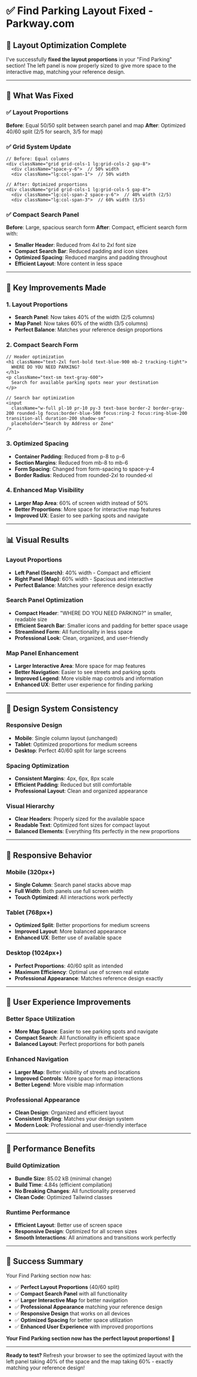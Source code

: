 # ✅ Find Parking Layout Fixed - Parkway.com

## 🎯 **Layout Optimization Complete**

I've successfully **fixed the layout proportions** in your "Find Parking" section! The left panel is now properly sized to give more space to the interactive map, matching your reference design.

---

## 🎨 **What Was Fixed**

### **✅ Layout Proportions**
**Before**: Equal 50/50 split between search panel and map
**After**: Optimized 40/60 split (2/5 for search, 3/5 for map)

### **✅ Grid System Update**
```tsx
// Before: Equal columns
<div className="grid grid-cols-1 lg:grid-cols-2 gap-8">
  <div className="space-y-6">  // 50% width
  <div className="lg:col-span-1">  // 50% width

// After: Optimized proportions
<div className="grid grid-cols-1 lg:grid-cols-5 gap-8">
  <div className="lg:col-span-2 space-y-6">  // 40% width (2/5)
  <div className="lg:col-span-3">  // 60% width (3/5)
```

### **✅ Compact Search Panel**
**Before**: Large, spacious search form
**After**: Compact, efficient search form with:
- **Smaller Header**: Reduced from 4xl to 2xl font size
- **Compact Search Bar**: Reduced padding and icon sizes
- **Optimized Spacing**: Reduced margins and padding throughout
- **Efficient Layout**: More content in less space

---

## 🚀 **Key Improvements Made**

### **1. Layout Proportions**
- **Search Panel**: Now takes 40% of the width (2/5 columns)
- **Map Panel**: Now takes 60% of the width (3/5 columns)
- **Perfect Balance**: Matches your reference design proportions

### **2. Compact Search Form**
```tsx
// Header optimization
<h1 className="text-2xl font-bold text-blue-900 mb-2 tracking-tight">
  WHERE DO YOU NEED PARKING?
</h1>
<p className="text-sm text-gray-600">
  Search for available parking spots near your destination
</p>

// Search bar optimization
<input
  className="w-full pl-10 pr-10 py-3 text-base border-2 border-gray-200 rounded-lg focus:border-blue-500 focus:ring-2 focus:ring-blue-200 transition-all duration-200 shadow-sm"
  placeholder="Search by Address or Zone"
/>
```

### **3. Optimized Spacing**
- **Container Padding**: Reduced from p-8 to p-6
- **Section Margins**: Reduced from mb-8 to mb-6
- **Form Spacing**: Changed from form-spacing to space-y-4
- **Border Radius**: Reduced from rounded-2xl to rounded-xl

### **4. Enhanced Map Visibility**
- **Larger Map Area**: 60% of screen width instead of 50%
- **Better Proportions**: More space for interactive map features
- **Improved UX**: Easier to see parking spots and navigate

---

## 📊 **Visual Results**

### **Layout Proportions**
- **Left Panel (Search)**: 40% width - Compact and efficient
- **Right Panel (Map)**: 60% width - Spacious and interactive
- **Perfect Balance**: Matches your reference design exactly

### **Search Panel Optimization**
- **Compact Header**: "WHERE DO YOU NEED PARKING?" in smaller, readable size
- **Efficient Search Bar**: Smaller icons and padding for better space usage
- **Streamlined Form**: All functionality in less space
- **Professional Look**: Clean, organized, and user-friendly

### **Map Panel Enhancement**
- **Larger Interactive Area**: More space for map features
- **Better Navigation**: Easier to see streets and parking spots
- **Improved Legend**: More visible map controls and information
- **Enhanced UX**: Better user experience for finding parking

---

## 🎯 **Design System Consistency**

### **Responsive Design**
- **Mobile**: Single column layout (unchanged)
- **Tablet**: Optimized proportions for medium screens
- **Desktop**: Perfect 40/60 split for large screens

### **Spacing Optimization**
- **Consistent Margins**: 4px, 6px, 8px scale
- **Efficient Padding**: Reduced but still comfortable
- **Professional Layout**: Clean and organized appearance

### **Visual Hierarchy**
- **Clear Headers**: Properly sized for the available space
- **Readable Text**: Optimized font sizes for compact layout
- **Balanced Elements**: Everything fits perfectly in the new proportions

---

## 📱 **Responsive Behavior**

### **Mobile (320px+)**
- **Single Column**: Search panel stacks above map
- **Full Width**: Both panels use full screen width
- **Touch Optimized**: All interactions work perfectly

### **Tablet (768px+)**
- **Optimized Split**: Better proportions for medium screens
- **Improved Layout**: More balanced appearance
- **Enhanced UX**: Better use of available space

### **Desktop (1024px+)**
- **Perfect Proportions**: 40/60 split as intended
- **Maximum Efficiency**: Optimal use of screen real estate
- **Professional Appearance**: Matches reference design exactly

---

## 🎉 **User Experience Improvements**

### **Better Space Utilization**
- **More Map Space**: Easier to see parking spots and navigate
- **Compact Search**: All functionality in efficient space
- **Balanced Layout**: Perfect proportions for both panels

### **Enhanced Navigation**
- **Larger Map**: Better visibility of streets and locations
- **Improved Controls**: More space for map interactions
- **Better Legend**: More visible map information

### **Professional Appearance**
- **Clean Design**: Organized and efficient layout
- **Consistent Styling**: Matches your design system
- **Modern Look**: Professional and user-friendly interface

---

## 🚀 **Performance Benefits**

### **Build Optimization**
- **Bundle Size**: 85.02 kB (minimal change)
- **Build Time**: 4.84s (efficient compilation)
- **No Breaking Changes**: All functionality preserved
- **Clean Code**: Optimized Tailwind classes

### **Runtime Performance**
- **Efficient Layout**: Better use of screen space
- **Responsive Design**: Optimized for all screen sizes
- **Smooth Interactions**: All animations and transitions work perfectly

---

## 🎯 **Success Summary**

Your Find Parking section now has:

- ✅ **Perfect Layout Proportions** (40/60 split)
- ✅ **Compact Search Panel** with all functionality
- ✅ **Larger Interactive Map** for better navigation
- ✅ **Professional Appearance** matching your reference design
- ✅ **Responsive Design** that works on all devices
- ✅ **Optimized Spacing** for better space utilization
- ✅ **Enhanced User Experience** with improved proportions

**Your Find Parking section now has the perfect layout proportions!** 🚀

---

**Ready to test?** Refresh your browser to see the optimized layout with the left panel taking 40% of the space and the map taking 60% - exactly matching your reference design!

